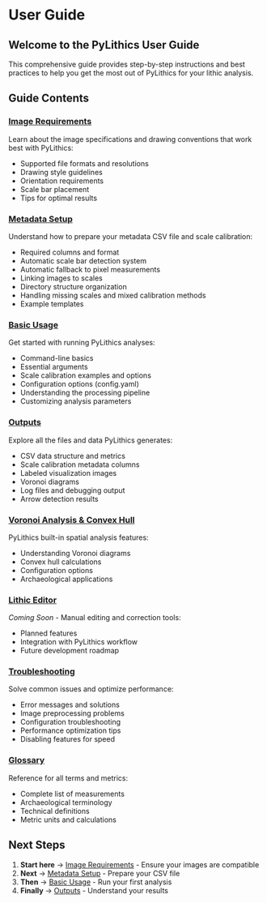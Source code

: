 # User Guide

## Welcome to the PyLithics User Guide

This comprehensive guide provides step-by-step instructions and best practices to help you get the most out of PyLithics for your lithic analysis.

## Guide Contents

### [Image Requirements](image-requirements.md)
Learn about the image specifications and drawing conventions that work best with PyLithics:

- Supported file formats and resolutions
- Drawing style guidelines
- Orientation requirements
- Scale bar placement
- Tips for optimal results

### [Metadata Setup](metadata-setup.md)
Understand how to prepare your metadata CSV file and scale calibration:

- Required columns and format
- Automatic scale bar detection system
- Automatic fallback to pixel measurements
- Linking images to scales
- Directory structure organization
- Handling missing scales and mixed calibration methods
- Example templates

### [Basic Usage](basic-usage.md)
Get started with running PyLithics analyses:

- Command-line basics
- Essential arguments
- Scale calibration examples and options
- Configuration options (config.yaml)
- Understanding the processing pipeline
- Customizing analysis parameters

### [Outputs](outputs.md)
Explore all the files and data PyLithics generates:

- CSV data structure and metrics
- Scale calibration metadata columns
- Labeled visualization images
- Voronoi diagrams
- Log files and debugging output
- Arrow detection results

### [Voronoi Analysis & Convex Hull](voronoi-analysis.md)
PyLithics built-in spatial analysis features:

- Understanding Voronoi diagrams
- Convex hull calculations
- Configuration options
- Archaeological applications

### [Lithic Editor](lithic-editor.md)
*Coming Soon* - Manual editing and correction tools:

- Planned features
- Integration with PyLithics workflow
- Future development roadmap

### [Troubleshooting](troubleshooting.md)
Solve common issues and optimize performance:

- Error messages and solutions
- Image preprocessing problems
- Configuration troubleshooting
- Performance optimization tips
- Disabling features for speed

### [Glossary](glossary.md)
Reference for all terms and metrics:

- Complete list of measurements
- Archaeological terminology
- Technical definitions
- Metric units and calculations

## Next Steps

1. **Start here** → [Image Requirements](image-requirements.md) - Ensure your images are compatible
2. **Next** → [Metadata Setup](metadata-setup.md) - Prepare your CSV file
3. **Then** → [Basic Usage](basic-usage.md) - Run your first analysis
4. **Finally** → [Outputs](outputs.md) - Understand your results
